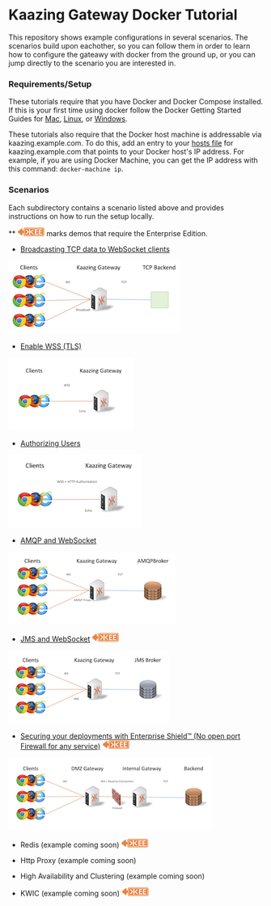 # Kaazing Gateway Docker Tutorial

This repository shows example configurations in several scenarios.  The scenarios build upon eachother, so you can follow them in order to learn how to configure the gateawy with docker from the ground up, or you can jump directly to the scenario you are interested in.

### Requirements/Setup

These tutorials require that you have Docker and Docker Compose installed.  If this is your first time using docker follow the Docker Getting Started Guides for [Mac](https://docs.docker.com/mac/), [Linux](https://docs.docker.com/linux/), or [Windows](https://docs.docker.com/windows/).

These tutorials also require that the Docker host machine is addressable via kaazing.example.com.  To do this, add an entry to your [hosts file](https://en.wikipedia.org/wiki/Hosts_(file)) for kaazing.example.com that points to your Docker host's IP address.  For example, if you are using Docker Machine, you can get the IP address with this command: `docker-machine ip`.

### Scenarios

Each subdirectory contains a scenario listed above and provides instructions on how to run the setup locally.

** ![EE] marks demos that require the Enterprise Edition.

* [Broadcasting TCP data to WebSocket clients](broadcast)

![Broadcast Architecture](broadcast/broadcast.png)

* [Enable WSS (TLS)](wss)

![WSS Architecture](wss/wss.png)

* [Authorizing Users](user-auth)

![User-Auth Architecture](user-auth/authorization.png)

* [AMQP and WebSocket](AMQP)

![AMQP Architecture](AMQP/amqp.png)

* [JMS and WebSocket](JMS)  ![EE]

![JMS Architecture](JMS/jms.png)

* [Securing your deployments with Enterprise Shield&trade; (No open port Firewall for any service)](enterprise-shield) ![EE]

![Enterprise Shield](enterprise-shield/enterprise-shield.png) 

* Redis (example coming soon)  ![EE]

* Http Proxy (example coming soon)

* High Availability and Clustering (example coming soon) 

* KWIC (example coming soon)  ![EE]

[EE]: enterprise-feature.png "Enterprise Edition Feature"


